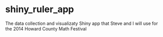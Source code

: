 shiny_ruler_app
===============

The data collection and visualizaty Shiny app that Steve and I will use for the 2014 Howard County Math Festival
